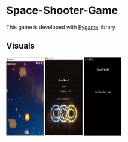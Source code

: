 # Space-Shooter-Game
This game is developed with [Pygame] library
## Visuals
<p float="left">
  <img src="./Presentation/Images/Untitled4.png" width="100" height="210" />
  <img src="./Presentation/Images/Untitled6.png" width="100" height="210" />
  <img src="./Presentation/Images/ScreenGif2.gif" width="100" height="210" />
</p>

[Pygame]: <https://www.pygame.org>
